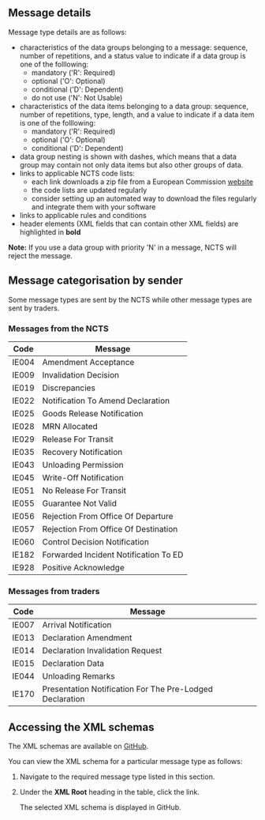 ## Message details

Message type details are as follows: 

- characteristics of the data groups belonging to a message: sequence, number of repetitions, and a status value to indicate if a data group is one of the folllowing: 
    - mandatory ('R': Required)
    - optional ('O': Optional) 
    - conditional ('D': Dependent)
    - do not use ('N': Not Usable)
- characteristics of the data items belonging to a data group: sequence, number of repetitions, type, length, and a value to indicate if a data item is one of the folllowing: 
    - mandatory ('R': Required) 
    - optional ('O': Optional)
    - conditional ('D': Dependent)
- data group nesting is shown with dashes, which means that a data group may contain not only data items but also other groups of data. 
- links to applicable NCTS code lists:
    - each link downloads a zip file from a European Commission [website](https://ec.europa.eu/taxation_customs/dds2/rd/rd_download_home.jsp?Lang=en)
    - the code lists are updated regularly
    - consider setting up an automated way to download the files regularly and integrate them with your software
- links to applicable rules and conditions 
- header elements (XML fields that can contain other XML fields) are highlighted in **bold**

**Note:** If you use a data group with priority 'N' in a message, NCTS will reject the message. 

## Message categorisation by sender

Some message types are sent by the NCTS while other message types are sent by traders.

### Messages from the NCTS

| Code  | Message                               |
|-------|---------------------------------------|
| IE004 | Amendment Acceptance                  |
| IE009 | Invalidation Decision                 |
| IE019 | Discrepancies                         |
| IE022 | Notification To Amend Declaration     |
| IE025 | Goods Release Notification            |
| IE028 | MRN Allocated                         |
| IE029 | Release For Transit                   |
| IE035 | Recovery Notification                 |
| IE043 | Unloading Permission                  |
| IE045 | Write-Off Notification                |
| IE051 | No Release For Transit                |
| IE055 | Guarantee Not Valid                   |
| IE056 | Rejection From Office Of Departure    |
| IE057 | Rejection From Office Of Destination  |
| IE060 | Control Decision Notification         |
| IE182 | Forwarded Incident Notification To ED |
| IE928 | Positive Acknowledge                  |

### Messages from traders

| Code  | Message                                                  |
|-------|----------------------------------------------------------|
| IE007 | Arrival Notification                                     |
| IE013 | Declaration Amendment                                    |
| IE014 | Declaration Invalidation Request                         |
| IE015 | Declaration Data                                         |
| IE044 | Unloading Remarks                                        |
| IE170 | Presentation Notification For The Pre-Lodged Declaration |

## Accessing the XML schemas

The XML schemas are available on [GitHub](https://github.com/hmrc/transit-movements-validator/tree/main/conf/v2_1/xsd).

You can view the XML schema for a particular message type as follows:

1. Navigate to the required message type listed in this section.
2. Under the **XML Root** heading in the table, click the link. 
   
    The selected XML schema is displayed in GitHub.

